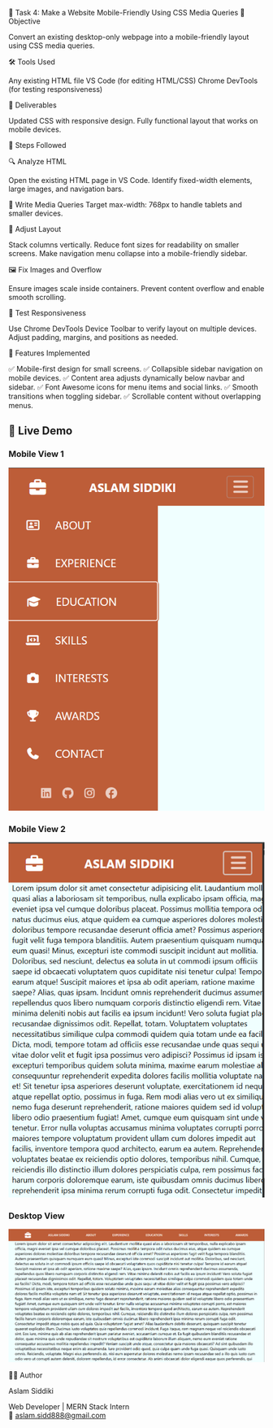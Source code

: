 📱 Task 4: Make a Website Mobile-Friendly Using CSS Media Queries
📝 Objective

Convert an existing desktop-only webpage into a mobile-friendly layout using CSS media queries.

🛠 Tools Used

Any existing HTML file
VS Code (for editing HTML/CSS)
Chrome DevTools (for testing responsiveness)

🚀 Deliverables

Updated CSS with responsive design.
Fully functional layout that works on mobile devices.

📌 Steps Followed

🔍 Analyze HTML

Open the existing HTML page in VS Code.
Identify fixed-width elements, large images, and navigation bars.

📐 Write Media Queries
Target max-width: 768px to handle tablets and smaller devices.

🧩 Adjust Layout

Stack columns vertically.
Reduce font sizes for readability on smaller screens.
Make navigation menu collapse into a mobile-friendly sidebar.

🖼 Fix Images and Overflow

Ensure images scale inside containers.
Prevent content overflow and enable smooth scrolling.

🧪 Test Responsiveness

Use Chrome DevTools Device Toolbar to verify layout on multiple devices.
Adjust padding, margins, and positions as needed.

🎨 Features Implemented

✅ Mobile-first design for small screens.
✅ Collapsible sidebar navigation on mobile devices.
✅ Content area adjusts dynamically below navbar and sidebar.
✅ Font Awesome icons for menu items and social links.
✅ Smooth transitions when toggling sidebar.
✅ Scrollable content without overlapping menus.

## 📱 Live Demo

### Mobile View 1
![Mobile View](imgA.png)

### Mobile View 2
![Mobile View](imgB.png)

### Desktop View
![Desktop View](fullDemo.png)



🧑‍💻 Author

Aslam Siddiki

Web Developer | MERN Stack Intern <br>
📧 aslam.sidd888@gmail.com

